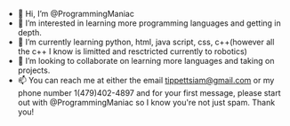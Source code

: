 - 👋 Hi, I’m @ProgrammingManiac
- 👀 I’m interested in learning more programming languages and getting in depth. 
- 🌱 I’m currently learning python, html, java script, css, c++(however all the c++ I know is limitted and resctricted currently to robotics)
- 💞️ I’m looking to collaborate on learning more languages and taking on projects. 
- 📫 You can reach me at either the email tippettsiam@gmail.com or my phone number 1(479)402-4897 and for your first message, please start out
with @ProgrammingManiac so I know you're not just spam. Thank you!

<!---
ProgrammingManiac/ProgrammingManiac is a ✨ special ✨ repository because its `README.md` (this file) appears on your GitHub profile.
You can click the Preview link to take a look at your changes.
--->
